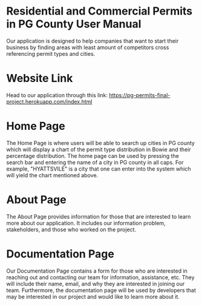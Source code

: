 # Residential and Commercial Permits in PG County User Manual

Our application is designed to help companies that want to start their business by finding areas with least amount of competitors cross referencing permit types and cities.

# Website Link

Head to our application through this link: https://pg-permits-final-project.herokuapp.com/index.html

# Home Page

The Home Page is where users will be able to search up cities in PG county which will display a chart of the permit type distribution in Bowie and their percentage distribution. The home page can be used by pressing the search bar and entering the name of a city in PG county in all caps. For example, "HYATTSVILE" is a city that one can enter into the system which will yield the chart mentioned above. 

# About Page

The About Page provides information for those that are interested to learn more about our application. It includes our information problem, stakeholders, and those who worked on the project. 

# Documentation Page

Our Documentation Page contains a form for those who are interested in reaching out and contacting our team for information, assistance, etc. They will include their name, email, and why they are interested in joining our team.  Furthermore, the documentation page will be used by developers that may be interested in our project and would like to learn more about it. 




